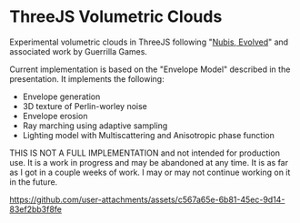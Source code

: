 # ThreeJS Volumetric Clouds

Experimental volumetric clouds in ThreeJS following "[Nubis, Evolved](https://www.guerrilla-games.com/read/nubis-evolved)" and associated work by Guerrilla Games.

Current implementation is based on the "Envelope Model" described in the presentation. It implements the following:

- Envelope generation
- 3D texture of Perlin-worley noise
- Envelope erosion
- Ray marching using adaptive sampling
- Lighting model with Multiscattering and Anisotropic phase function

THIS IS NOT A FULL IMPLEMENTATION and not intended for production use. It is a work in progress and may be abandoned at any time. It is as far as I got in a couple weeks of work. I may or may not continue working on it in the future.

https://github.com/user-attachments/assets/c567a65e-6b81-45ec-9d14-83ef2bb3f8fe


